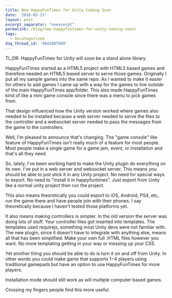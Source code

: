 ```yaml
---
title: New HappyFunTimes for Unity Coming Soon
date: '2016-05-13'
layout: post
excerpt_separator: "noexcerpt"
permalink: /blog/new-happyfuntimes-for-unity-coming-soon/
tags:
  - Uncategorized
dsq_thread_id: '4842607609'
---
```

TL;DR: HappyFunTimes for Unity will soon be a stand alone library.

HappyFunTimes started as a HTML5 project with HTML5 based games and therefore
needed an HTML5 based server to serve those games. Originally I put all my
sample games into the same repo. As I wanted to make it easier for others to
add games I came up with a way for the games to live outside of the main
HappyFunTimes app/folder. This also made HappyFunTimes kind of like a mini game
console since there was a menu to pick games from.

That design influenced how the Unity version worked where games also needed to
be installed because a web server needed to serve the files to the controller
and a websocket server needed to pass the messages from the game to the
controllers.

Well, I'm pleased to announce that's changing. The "game console" like feature
of HappyFunTimes isn't really much of a feature for most people. Most people
make a single game for a game jam, event, or installation and that's all they
need.

So, lately, I've been working hard to make the Unity plugin do everything on
its own. I've put in a web server and websocket server. This means you should
be able to just stick it in any Unity project. No need for special ways to
export. No need to "install it in happyfuntimes". Just export from Unity like a
normal unity project then run the project.

This also means theoretically you could export to iOS, Android, PS4, etc, run
the game there and have people join with their phones. I say theoretically
because I haven't tested those platforms yet.

It also means making controllers is simpler. In the old version the server was
doing lots of stuff. Your controller files got inserted into templates. The
templates used requirejs, something most Unity devs were not familiar with. The
new plugin, since it doesn't have to integrate with anything else, means all
that has been simplified. Make your own full .HTML files however you want. No
more templating getting in your way or messing up your CSS.

Yet another thing you should be able to do is turn it on and off from Unity. In
other words you could make game that supports 1&minus;4 players using
traditional gamepads but have an option to use HappyFunTimes for more players.

Installation mode should still work as will multiple computer based games.

Crossing my fingers people find this more useful.
